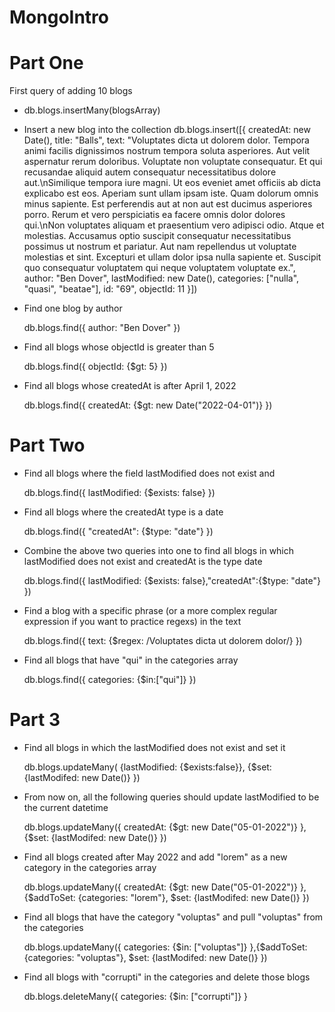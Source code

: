 # MongoIntro
# Part One 
First query of adding 10 blogs

- db.blogs.insertMany(blogsArray)
- Insert a new blog into the collection
    db.blogs.insert([{
        createdAt: new Date(),
        title: "Balls",
        text: "Voluptates dicta ut dolorem dolor. Tempora animi facilis dignissimos nostrum tempora soluta asperiores. Aut velit aspernatur rerum doloribus. Voluptate non voluptate consequatur. Et qui recusandae aliquid autem consequatur necessitatibus dolore aut.\nSimilique tempora iure magni. Ut eos eveniet amet officiis ab dicta explicabo est eos. Aperiam sunt ullam ipsam iste. Quam dolorum omnis minus sapiente. Est perferendis aut at non aut est ducimus asperiores porro. Rerum et vero perspiciatis ea facere omnis dolor dolores qui.\nNon voluptates aliquam et praesentium vero adipisci odio. Atque et molestias. Accusamus optio suscipit consequatur necessitatibus possimus ut nostrum et pariatur. Aut nam repellendus ut voluptate molestias et sint. Excepturi et ullam dolor ipsa nulla sapiente et. Suscipit quo consequatur voluptatem qui neque voluptatem voluptate ex.",
        author: "Ben Dover",
        lastModified: new Date(),
        categories: ["nulla", "quasi", "beatae"],
        id: "69",
        objectId: 11
    }])

- Find one blog by author

    db.blogs.find({
        author: "Ben Dover"
    }) 

- Find all blogs whose objectId is greater than 5

    db.blogs.find({
        objectId: {$gt: 5}
    })

- Find all blogs whose createdAt is after April 1, 2022

    db.blogs.find({
        createdAt: {$gt: new Date("2022-04-01")}
    })

# Part Two 
- Find all blogs where the field lastModified does not exist and 

    db.blogs.find({
        lastModified: {$exists: false}
    })

- Find all blogs where the createdAt type is a date

    db.blogs.find({
        "createdAt": {$type: "date"}
    })

- Combine the above two queries into one to find all blogs in which lastModified does not exist and createdAt is the type date

    db.blogs.find({
    lastModified: {$exists: false},"createdAt":{$type: "date"}
    })

- Find a blog with a specific phrase (or a more complex regular expression if you want to practice regexs) in the text

    db.blogs.find({
    text: {$regex: /Voluptates dicta ut dolorem dolor/}
    })

- Find all blogs that have "qui" in the categories array

    db.blogs.find({
    categories: {$in:["qui"]}
    })
# Part 3
- Find all blogs in which the lastModified does not exist and set it

    db.blogs.updateMany(
    {lastModified: {$exists:false}},
    {$set:{lastModifed: new Date()}
    })

- From now on, all the following queries should update lastModified to be the current datetime 
    
    db.blogs.updateMany({
        createdAt: {$gt: new Date("05-01-2022")}
    },{$set: {lastModifed: new Date()}
    })

- Find all blogs created after May 2022 and add "lorem" as a new category in the categories array

    db.blogs.updateMany({
        createdAt: {$gt: new Date("05-01-2022")}
    },{$addToSet: {categories: "lorem"}, 
        $set: {lastModifed: new Date()}
    })

- Find all blogs that have the category "voluptas" and pull "voluptas" from the categories
    
    db.blogs.updateMany({
        categories:  {$in: ["voluptas"]}
    },{$addToSet:  {categories: "voluptas"}, 
        $set: {lastModifed: new Date()}
    })

- Find all blogs with "corrupti" in the categories and delete those blogs
    
    db.blogs.deleteMany({
    categories:  {$in: ["corrupti"]}
    }